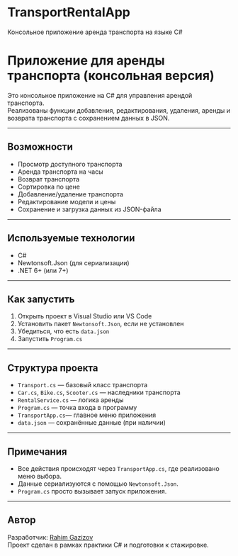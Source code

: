 # TransportRentalApp
Консольное приложение аренда транспорта на языке C#

# Приложение для аренды транспорта (консольная версия)

Это консольное приложение на C# для управления арендой транспорта.  
Реализованы функции добавления, редактирования, удаления, аренды и возврата транспорта с сохранением данных в JSON.

---

## Возможности

- Просмотр доступного транспорта
- Аренда транспорта на часы
- Возврат транспорта
- Сортировка по цене
- Добавление/удаление транспорта
- Редактирование модели и цены
- Сохранение и загрузка данных из JSON-файла

---

## Используемые технологии

- C#
- Newtonsoft.Json (для сериализации)
- .NET 6+ (или 7+)

---

## Как запустить

1. Открыть проект в Visual Studio или VS Code
2. Установить пакет `Newtonsoft.Json`, если не установлен
3. Убедиться, что есть `data.json` 
4. Запустить `Program.cs`

---

## Структура проекта

- `Transport.cs` — базовый класс транспорта
- `Car.cs`, `Bike.cs`, `Scooter.cs` — наследники транспорта
- `RentalService.cs` — логика аренды
- `Program.cs` — точка входа в программу
- `TransportApp.cs`— главное меню приложения 
- `data.json` — сохранённые данные (при наличии)

---

## Примечания

- Все действия происходят через `TransportApp.cs`, где реализовано меню выбора.
- Данные сериализуются с помощью `Newtonsoft.Json`.
- `Program.cs` просто вызывает запуск приложения.

---

## Автор

Разработчик: [Rahim Gazizov](https://github.com/RahimGazizov)  
Проект сделан в рамках практики C# и подготовки к стажировке.
